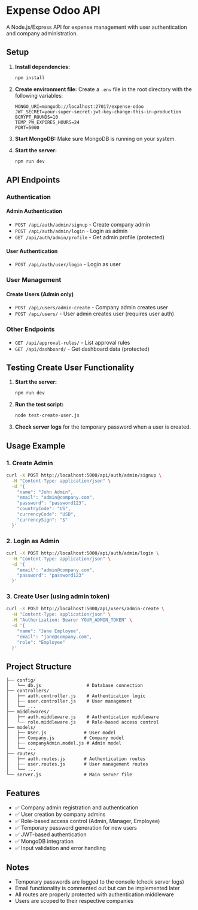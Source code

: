 # Expense Odoo API

A Node.js/Express API for expense management with user authentication and company administration.

## Setup

1. **Install dependencies:**

   ```bash
   npm install
   ```

2. **Create environment file:**
   Create a `.env` file in the root directory with the following variables:

   ```env
   MONGO_URI=mongodb://localhost:27017/expense-odoo
   JWT_SECRET=your-super-secret-jwt-key-change-this-in-production
   BCRYPT_ROUNDS=10
   TEMP_PW_EXPIRES_HOURS=24
   PORT=5000
   ```

3. **Start MongoDB:**
   Make sure MongoDB is running on your system.

4. **Start the server:**
   ```bash
   npm run dev
   ```

## API Endpoints

### Authentication

#### Admin Authentication

- `POST /api/auth/admin/signup` - Create company admin
- `POST /api/auth/admin/login` - Login as admin
- `GET /api/auth/admin/profile` - Get admin profile (protected)

#### User Authentication

- `POST /api/auth/user/login` - Login as user

### User Management

#### Create Users (Admin only)

- `POST /api/users/admin-create` - Company admin creates user
- `POST /api/users/` - User admin creates user (requires user auth)

### Other Endpoints

- `GET /api/approval-rules/` - List approval rules
- `GET /api/dashboard/` - Get dashboard data (protected)

## Testing Create User Functionality

1. **Start the server:**

   ```bash
   npm run dev
   ```

2. **Run the test script:**

   ```bash
   node test-create-user.js
   ```

3. **Check server logs** for the temporary password when a user is created.

## Usage Example

### 1. Create Admin

```bash
curl -X POST http://localhost:5000/api/auth/admin/signup \
  -H "Content-Type: application/json" \
  -d '{
    "name": "John Admin",
    "email": "admin@company.com",
    "password": "password123",
    "countryCode": "US",
    "currencyCode": "USD",
    "currencySign": "$"
  }'
```

### 2. Login as Admin

```bash
curl -X POST http://localhost:5000/api/auth/admin/login \
  -H "Content-Type: application/json" \
  -d '{
    "email": "admin@company.com",
    "password": "password123"
  }'
```

### 3. Create User (using admin token)

```bash
curl -X POST http://localhost:5000/api/users/admin-create \
  -H "Content-Type: application/json" \
  -H "Authorization: Bearer YOUR_ADMIN_TOKEN" \
  -d '{
    "name": "Jane Employee",
    "email": "jane@company.com",
    "role": "Employee"
  }'
```

## Project Structure

```
├── config/
│   └── db.js                 # Database connection
├── controllers/
│   ├── auth.controller.js    # Authentication logic
│   ├── user.controller.js    # User management
│   └── ...
├── middlewares/
│   ├── auth.middleware.js    # Authentication middleware
│   └── role.middleware.js    # Role-based access control
├── models/
│   ├── User.js              # User model
│   ├── Company.js           # Company model
│   ├── companyAdmin.model.js # Admin model
│   └── ...
├── routes/
│   ├── auth.routes.js       # Authentication routes
│   ├── user.routes.js       # User management routes
│   └── ...
└── server.js                # Main server file
```

## Features

- ✅ Company admin registration and authentication
- ✅ User creation by company admins
- ✅ Role-based access control (Admin, Manager, Employee)
- ✅ Temporary password generation for new users
- ✅ JWT-based authentication
- ✅ MongoDB integration
- ✅ Input validation and error handling

## Notes

- Temporary passwords are logged to the console (check server logs)
- Email functionality is commented out but can be implemented later
- All routes are properly protected with authentication middleware
- Users are scoped to their respective companies
